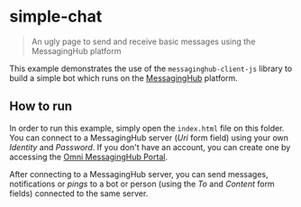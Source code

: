 # simple-chat
> An ugly page to send and receive basic messages using the MessagingHub platform

This example demonstrates the use of the `messaginghub-client-js` library to build a simple bot which runs on the [MessagingHub](http://omni.messaginghub.io) platform.

## How to run
In order to run this example, simply open the `index.html` file on this folder.
You can connect to a MessagingHub server (_Uri_ form field) using your own _Identity_ and _Password_. If you don't have an account, you can create one by accessing the [Omni MessagingHub Portal](http://omni.messaginghub.io/portal).

After connecting to a MessagingHub server, you can send messages, notifications or _pings_ to a bot or person (using the _To_ and _Content_ form fields) connected to the same server.
